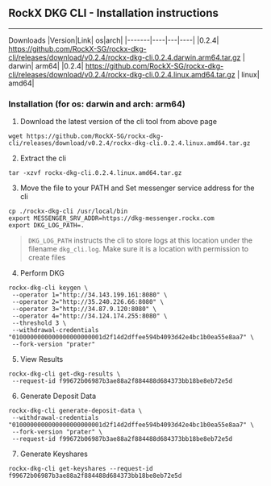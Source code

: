 ## RockX DKG CLI - Installation instructions
---

Downloads
|Version|Link| os|arch|
|-------|----|---|----|
|0.2.4| https://github.com/RockX-SG/rockx-dkg-cli/releases/download/v0.2.4/rockx-dkg-cli.0.2.4.darwin.arm64.tar.gz | darwin| arm64|
|0.2.4| https://github.com/RockX-SG/rockx-dkg-cli/releases/download/v0.2.4/rockx-dkg-cli.0.2.4.linux.amd64.tar.gz | linux| amd64|


### Installation (for os: darwin and arch: arm64)

1. Download the latest version of the cli tool from above page

```
wget https://github.com/RockX-SG/rockx-dkg-cli/releases/download/v0.2.4/rockx-dkg-cli.0.2.4.linux.amd64.tar.gz
```

2. Extract the cli

```
tar -xzvf rockx-dkg-cli.0.2.4.linux.amd64.tar.gz
```

3. Move the file to your PATH and Set messenger service address for the cli

```
cp ./rockx-dkg-cli /usr/local/bin
export MESSENGER_SRV_ADDR=https://dkg-messenger.rockx.com
export DKG_LOG_PATH=.
```
> `DKG_LOG_PATH` instructs the cli to store logs at this location under the filename `dkg_cli.log`. Make sure it is a location with permission to create files

4. Perform DKG
```
rockx-dkg-cli keygen \
 --operator 1="http://34.143.199.161:8080" \
 --operator 2="http://35.240.226.66:8080" \
 --operator 3="http://34.87.9.120:8080" \
 --operator 4="http://34.124.174.255:8080" \
 --threshold 3 \
 --withdrawal-credentials "0100000000000000000000001d2f14d2dffee594b4093d42e4bc1b0ea55e8aa7" \
 --fork-version "prater"
```

5. View Results
```
rockx-dkg-cli get-dkg-results \
 --request-id f99672b06987b3ae88a2f884488d684373bb18be8eb72e5d
```

6. Generate Deposit Data
```
rockx-dkg-cli generate-deposit-data \
 --withdrawal-credentials "0100000000000000000000001d2f14d2dffee594b4093d42e4bc1b0ea55e8aa7" \
 --fork-version "prater" \
 --request-id f99672b06987b3ae88a2f884488d684373bb18be8eb72e5d
```

7. Generate Keyshares
```
rockx-dkg-cli get-keyshares --request-id f99672b06987b3ae88a2f884488d684373bb18be8eb72e5d
```
